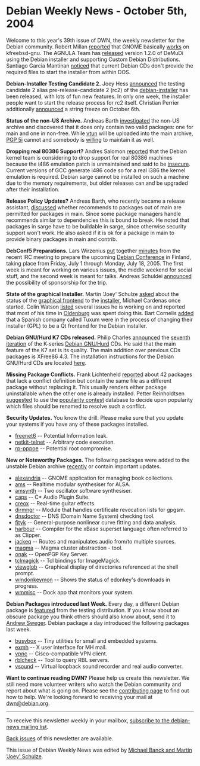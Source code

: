
Debian Weekly News - October 5th, 2004
======================================


Welcome to this year's 39th issue of DWN, the weekly newsletter for the
Debian community. Robert Millan [reported](https://lists.debian.org/debian-bsd/2004/09/msg00001.html)
that GNOME basically [works](https://people.debian.org/~rmh/kfreebsd-gnu/gnome.png) on
kfreebsd-gnu. The AGNULA Team has [released](http://lwn.net/Articles/104837/) version 1.2.0 of DeMuDi using the Debian installer and supporting
Custom Debian Distributions. Santiago Garcia Mantinan [noticed](https://lists.debian.org/debian-cd/2004/09/msg00128.html)
that current Debian CDs don't provide the required files to start the
installer from within DOS.


**Debian-Installer Testing Candidate 2.** Joey Hess [announced](http://kitenet.net/~joey/blog/entry/d-i_pre-rc2-2004-10-01-00-18.html) the testing candidate 2 alias pre-release-candidate 2 (rc2) of
the [debian-installer](https://www.debian.org/devel/debian-installer/) has been
released, with lots of fun new features. In only one week, the installer
people want to start the release process for rc2 itself. Christian Perrier
additionally [announced](https://lists.debian.org/debian-boot/2004/10/msg00075.html) a string freeze on October 6th.


**Status of the non-US Archive.** Andreas Barth [investigated](https://lists.debian.org/debian-release/2004/09/msg00409.html) the non-US archive and discovered that it does only contain
two valid packages: one for main and one in non-free. While [vtun](https://packages.debian.org/vtun) will be uploaded into the main
archive, [PGP 5i](https://packages.debian.org/pgp5i) cannot and
somebody is [willing](https://bugs.debian.org/237370) to maintain it
as well.


**Dropping real 80386 Support?** Andres Salomon [reported](https://lists.debian.org/debian-release/2004/10/msg00027.html)
that the Debian kernel team is considering to drop support for real 80386
machines because the i486 emulation patch is unmaintained and said to be [insecure](https://bugs.debian.org/250468). Current versions of GCC
generate i486 code so for a real i386 the kernel emulation is required.
Debian sarge cannot be installed on such a machine due to the memory
requirements, but older releases can and be upgraded after their
installation.


**Release Policy Updates?** Andreas Barth, who recently became
a release assistant, [discussed](https://lists.debian.org/debian-release/2004/10/msg00043.html)
whether recommends to packages out of main are permitted for packages in main.
Since some package managers handle recommends similar to dependencies this is
bound to break. He noted that packages in sarge have to be buildable in
sarge, since otherwise security support won't work. He also asked if it is ok
for a package in main to provide binary packages in main and contrib.


**DebConf5 Preparations.** Lars Wirzenius [put](https://lists.debian.org/debian-project/2004/10/msg00009.html)
together [minutes](http://wiki.debconf.org/wiki/DebConf5Meeting20041003) from the recent IRC meeting to prepare the upcoming [Debian Conference](https://www.debconf.org/) in Finland, taking place
from Friday, July 1 through Monday, July 18, 2005. The first week is meant
for working on various issues, the middle weekend for social stuff, and the
second week is meant for talks. Andreas Schuldei [announced](https://lists.debian.org/debian-devel-announce/2004/10/msg00002.html) the possibility of sponsorship for the trip.


**State of the graphical Installer.** Martin 'Joey' Schulze [asked](https://lists.debian.org/debian-boot/2004/09/msg01892.html)
about the status of the [graphical frontend](https://www.debian.org/devel/debian-installer/gtk-frontend) to
the [installer](https://www.debian.org/devel/debian-installer/), Michael Cardenas
once started. Colin Watson [listed](https://lists.debian.org/debian-boot/2004/09/msg01904.html)
several issues he is working on and reported that most of his time in [Oldenburg](http://meeting.ffis.de/Oldenburg2004/) was spent doing
this. Bart Cornelis [added](https://lists.debian.org/debian-boot/2004/09/msg01894.html)
that a Spanish company called Tuxum were in the process of changing their
installer (GPL) to be a Qt frontend for the Debian installer.


**Debian GNU/Hurd K7 CDs released.** Philip Charles [announced](https://lists.debian.org/debian-hurd/2004/09/msg00084.html) the [seventh iteration](http://ftp.gnuab.org/pub/debian-cd/K7/) of the K-series [Debian GNU/Hurd](https://www.debian.org/ports/hurd/) CDs.
He said that the main feature of the K7 set is its quality. The main addition
over previous CDs packages is XFree86 4.3. The installation instructions for the
Debian GNU/Hurd CDs are located [here](https://www.debian.org/ports/hurd/hurd-cd).


**Missing Package Conflicts.** Frank Lichtenheld [reported](https://lists.debian.org/debian-devel/2004/09/msg01658.html)
about 42 packages that lack a conflict definition but contain the same file as
a different package without replacing it. This usually renders either package
uninstallable when the other one is already installed. Petter Reinholdtsen [suggested](https://lists.debian.org/debian-devel/2004/10/msg00013.html)
to use the [popularity contest](https://popcon.debian.org/) database
to decide upon popularity which files should be renamed to resolve such a
conflict.


**Security Updates.** You know the drill. Please make sure
that you update your systems if you have any of these packages installed.


* [freenet6](https://www.debian.org/security/2004/dsa-555) --
 Potential Information leak.
* [netkit-telnet](https://www.debian.org/security/2004/dsa-556) --
 Arbitrary code execution.
* [rp-pppoe](https://www.debian.org/security/2004/dsa-557) --
 Potential root compromise.


**New or Noteworthy Packages.** The following packages were
added to the unstable Debian archive [recently](https://packages.debian.org/unstable/newpkg_main) or contain
important updates.


* [alexandria](https://packages.debian.org/unstable/interpreters/alexandria)
 -- GNOME application for managing book collections.
* [ams](https://packages.debian.org/unstable/sound/ams)
 -- Realtime modular synthesiser for ALSA.
* [amsynth](https://packages.debian.org/unstable/sound/amsynth)
 -- Two oscillator software synthesiser.
* [caps](https://packages.debian.org/unstable/sound/caps)
 -- C\* Audio Plugin Suite.
* [creox](https://packages.debian.org/unstable/sound/creox)
 -- Real-time guitar effects.
* [dirmngr](https://packages.debian.org/unstable/utils/dirmngr)
 -- Module that handles certificate revocation lists for gpgsm.
* [dnsdoctor](https://packages.debian.org/unstable/net/dnsdoctor)
 -- DNS (Domain Name System) checking tool.
* [fityk](https://packages.debian.org/unstable/science/fityk)
 -- General-purpose nonlinear curve fitting and data analysis.
* [harbour](https://packages.debian.org/unstable/devel/harbour)
 -- Compiler for the xBase superset language often referred to as Clipper.
* [jackeq](https://packages.debian.org/unstable/sound/jackeq)
 -- Routes and manipulates audio from/to multiple sources.
* [magma](https://packages.debian.org/unstable/admin/magma)
 -- Magma cluster abstraction - tool.
* [onak](https://packages.debian.org/unstable/net/onak)
 -- OpenPGP Key Server.
* [tclmagick](https://packages.debian.org/unstable/graphics/tclmagick)
 -- Tcl bindings for ImageMagick.
* [viewglob](https://packages.debian.org/unstable/x11/viewglob)
 -- Graphical display of directories referenced at the shell prompt.
* [wmdonkeymon](https://packages.debian.org/unstable/net/wmdonkeymon)
 -- Shows the status of edonkey's downloads in progress.
* [wmmisc](https://packages.debian.org/unstable/x11/wmmisc)
 -- Dock app that monitors your system.


**Debian Packages introduced last Week.** Every day, a
different Debian package is [featured](http://www.livejournal.com/users/debaday/) from the testing
distribution. If you know about an obscure package you think others should
also know about, send it to [Andrew Sweger](http://www.livejournal.com/userinfo.bml?user=debaday).
Debian package a day introduced the following packages last week.


* [busybox](http://www.livejournal.com/users/debaday/35972.html)
 -- Tiny utilities for small and embedded systems.
* [exmh](http://www.livejournal.com/users/debaday/36126.html)
 -- X user interface for MH mail.
* [vpnc](http://www.livejournal.com/users/debaday/36452.html)
 -- Cisco-compatible VPN client.
* [rblcheck](http://www.livejournal.com/users/debaday/36696.html)
 -- Tool to query RBL servers.
* [vsound](http://www.livejournal.com/users/debaday/36958.html)
 -- Virtual loopback sound recorder and real audio converter.


**Want to continue reading DWN?** Please help us create this
newsletter. We still need more volunteer writers who watch the Debian
community and report about what is going on. Please see the [contributing page](https://www.debian.org/News/weekly/contributing) to find out how
to help. We're looking forward to receiving your mail at [dwn@debian.org](mailto:dwn@debian.org).




---



 To receive this newsletter weekly in your mailbox, [subscribe to the debian-news mailing list](https://lists.debian.org/debian-news/).



[Back issues](https://www.debian.org/News/weekly/) of this newsletter are available.



This issue of Debian Weekly News was edited by [Michael Banck and Martin 'Joey' Schulze](mailto:dwn@debian.org).




